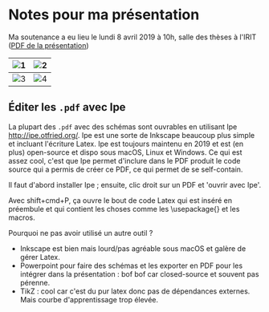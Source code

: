 # Notes pour ma présentation

Ma soutenance a eu lieu le lundi 8 avril 2019 à 10h, salle des thèses à l'IRIT
([PDF de la présentation](https://github.com/maelvalais/presentation-these-mael/raw/master/presentation_these_mael.pdf))

| ![1]  | ![2]  |
|---|---|
| ![3]  | ![4]  |

[1]: https://user-images.githubusercontent.com/2195781/55681538-c712b780-5927-11e9-8f58-ae3d5e3f1c5b.jpg
[2]: https://user-images.githubusercontent.com/2195781/55681540-c712b780-5927-11e9-831d-d712bf967f59.jpg
[3]: https://user-images.githubusercontent.com/2195781/55681541-c712b780-5927-11e9-8725-a0cf854926d4.jpg
[4]: https://user-images.githubusercontent.com/2195781/55681539-c712b780-5927-11e9-85dd-461a3b93f32b.jpg

## Éditer les `.pdf` avec Ipe

La plupart des `.pdf` avec des schémas sont ouvrables en utilisant
Ipe <http://ipe.otfried.org/>. Ipe est une sorte de Inkscape beaucoup
plus simple et incluant l'écriture Latex. Ipe est toujours maintenu en 2019
et est (en plus) open-source et dispo sous macOS, Linux et Windows.
Ce qui est assez cool, c'est que Ipe permet d'inclure dans le PDF produit
le code source qui a permis de créer ce PDF, ce qui permet de se self-contain.

Il faut d'abord installer Ipe ; ensuite, clic droit sur un PDF et 'ouvrir
avec Ipe'.

Avec shift+cmd+P, ça ouvre le bout de code Latex qui est inséré en préembule
et qui contient les choses comme les \usepackage{} et les macros.

Pourquoi ne pas avoir utilisé un autre outil ?
- Inkscape est bien mais lourd/pas agréable sous macOS et galère de gérer
  Latex.
- Powerpoint pour faire des schémas et les exporter en PDF pour les intégrer
  dans la présentation : bof bof car closed-source et souvent pas pérenne.
- TikZ : cool car c'est du pur latex donc pas de dépendances externes. Mais
  courbe d'apprentissage trop élevée.

